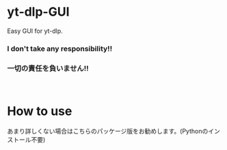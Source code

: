 # yt-dlp-GUI
Easy GUI for yt-dlp. 
<h3>I don't take any responsibility!!</h3>
<h3>一切の責任を負いません!!</h3><br>

# How to use
あまり詳しくない場合はこちらのパッケージ版をお勧めします。(Pythonのインストール不要)

